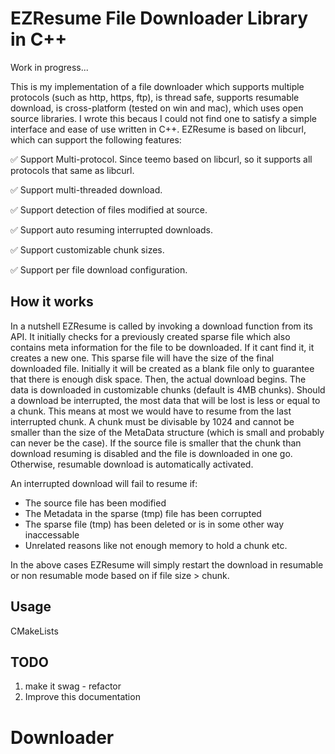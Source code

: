 # EZResume File Downloader Library in C++  

Work in progress...
  
This is my implementation of a file downloader which supports multiple protocols (such as http, https, ftp), is thread safe, supports resumable download, is cross-platform (tested on win and mac), which uses open source libraries. I wrote this becaus I could not find one to satisfy a simple interface and ease of use written in C++. EZResume is based on libcurl, which can support the following features:

✅ Support Multi-protocol. Since teemo based on libcurl, so it supports all protocols that same as libcurl.

✅ Support multi-threaded download.

✅ Support detection of files modified at source.

✅ Support auto resuming interrupted downloads.

✅ Support customizable chunk sizes.

✅ Support per file download configuration.

## How it works
In a nutshell EZResume is called by invoking a download function from its API. It initially checks for a previously created sparse file which also contains meta information for the file to be downloaded. If it cant find it, it creates a new one. This sparse file will have the size of the final downloaded file. Initially it will be created as a blank file only to guarantee that there is enough disk space. Then, the actual download begins. The data is downloaded in customizable chunks (default is 4MB chunks). Should a download be interrupted, the most data that will be lost is less or equal to a chunk. This means at most we would have to resume from the last interrupted chunk. A chunk must be divisable by 1024 and cannot be smaller than the size of the MetaData structure (which is small and probably can never be the case). If the source file is smaller that the chunk than download resuming is disabled and the file is downloaded in one go. Otherwise, resumable download is automatically activated.  
  
An interrupted download will fail to resume if:  
- The source file has been modified
- The Metadata in the sparse (tmp) file has been corrupted
- The sparse file (tmp) has been deleted or is in some other way inaccessable
- Unrelated reasons like not enough memory to hold a chunk etc.
  
In the above cases EZResume will simply restart the download in resumable or non resumable mode based on if file size > chunk.

## Usage
CMakeLists
## TODO  
1. make it swag - refactor
2. Improve this documentation

# Downloader
